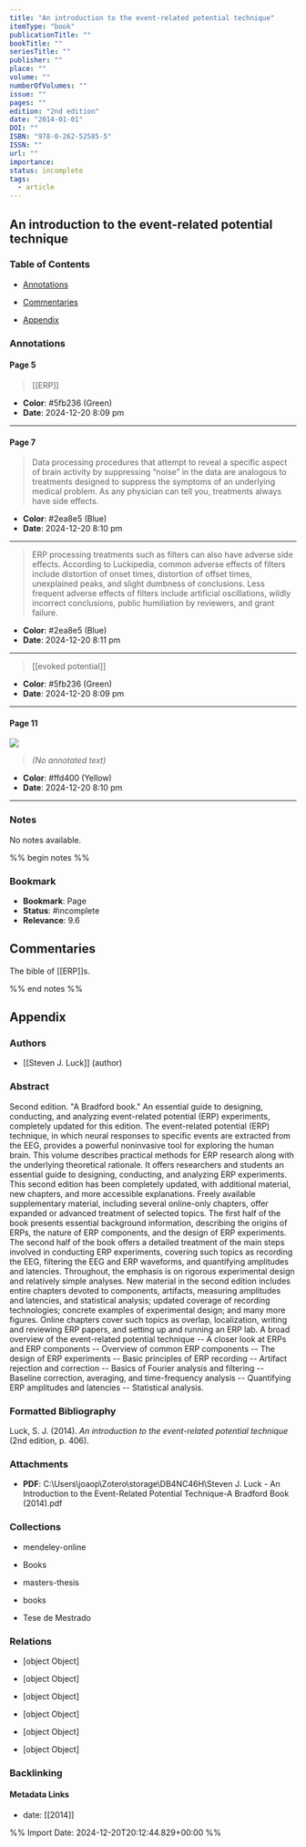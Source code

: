 ```yaml
---
title: "An introduction to the event-related potential technique"
itemType: "book"
publicationTitle: ""
bookTitle: ""
seriesTitle: ""
publisher: ""
place: ""
volume: ""
numberOfVolumes: ""
issue: ""
pages: ""
edition: "2nd edition"
date: "2014-01-01"
DOI: ""
ISBN: "978-0-262-52585-5"
ISSN: ""
url: ""
importance: 
status: incomplete
tags:
  - article
---
```


## An introduction to the event-related potential technique

### Table of Contents

- [Annotations](#annotations)

+ [Commentaries](#commentaries)

- [Appendix](#appendix)

### Annotations




#### Page 5








> [[ERP]]





- **Color**: #5fb236 (Green)
- **Date**: 2024-12-20 8:09 pm

---



#### Page 7







> Data processing procedures that attempt to reveal a specific aspect of brain activity by suppressing “noise” in the data are analogous to treatments designed to suppress the symptoms of an underlying medical problem. As any physician can tell you, treatments always have side effects.





- **Color**: #2ea8e5 (Blue)
- **Date**: 2024-12-20 8:10 pm

---







> ERP processing treatments such as filters can also have adverse side effects. According to Luckipedia, common adverse effects of filters include distortion of onset times, distortion of offset times, unexplained peaks, and slight dumbness of conclusions. Less frequent adverse effects of filters include artificial oscillations, wildly incorrect conclusions, public humiliation by reviewers, and grant failure.





- **Color**: #2ea8e5 (Blue)
- **Date**: 2024-12-20 8:11 pm

---








> [[evoked potential]]





- **Color**: #5fb236 (Green)
- **Date**: 2024-12-20 8:09 pm

---



#### Page 11




![](<0 - Supplementary/images/luckIntroductionEventrelatedPotential2014.md/image-11-x24-y47.png>)



> *(No annotated text)*




- **Color**: #ffd400 (Yellow)
- **Date**: 2024-12-20 8:10 pm

---





### Notes


No notes available.


%% begin notes %%

### Bookmark

- **Bookmark**: Page <!-- Specify the page number or section -->
- **Status**: #incomplete
- **Relevance**: 9.6
## Commentaries
The bible of [[ERP]]s.

%% end notes %%

## Appendix

### Authors


- [[Steven J. Luck]] (author)



### Abstract

Second edition. "A Bradford book." An essential guide to designing, conducting, and analyzing event-related potential (ERP) experiments, completely updated for this edition. The event-related potential (ERP) technique, in which neural responses to specific events are extracted from the EEG, provides a powerful noninvasive tool for exploring the human brain. This volume describes practical methods for ERP research along with the underlying theoretical rationale. It offers researchers and students an essential guide to designing, conducting, and analyzing ERP experiments. This second edition has been completely updated, with additional material, new chapters, and more accessible explanations. Freely available supplementary material, including several online-only chapters, offer expanded or advanced treatment of selected topics. The first half of the book presents essential background information, describing the origins of ERPs, the nature of ERP components, and the design of ERP experiments. The second half of the book offers a detailed treatment of the main steps involved in conducting ERP experiments, covering such topics as recording the EEG, filtering the EEG and ERP waveforms, and quantifying amplitudes and latencies. Throughout, the emphasis is on rigorous experimental design and relatively simple analyses. New material in the second edition includes entire chapters devoted to components, artifacts, measuring amplitudes and latencies, and statistical analysis; updated coverage of recording technologies; concrete examples of experimental design; and many more figures. Online chapters cover such topics as overlap, localization, writing and reviewing ERP papers, and setting up and running an ERP lab. A broad overview of the event-related potential technique -- A closer look at ERPs and ERP components -- Overview of common ERP components -- The design of ERP experiments -- Basic principles of ERP recording -- Artifact rejection and correction -- Basics of Fourier analysis and filtering -- Baseline correction, averaging, and time-frequency analysis -- Quantifying ERP amplitudes and latencies -- Statistical analysis.


### Formatted Bibliography

Luck, S. J. (2014). _An introduction to the event-related potential technique_ (2nd edition, p. 406).




### Attachments


- **PDF**: C:\Users\joaop\Zotero\storage\DB4NC46H\Steven J. Luck - An Introduction to the Event-Related Potential Technique-A Bradford Book (2014).pdf




### Collections


- mendeley-online

- Books

- masters-thesis

- books

- Tese de Mestrado




### Relations


- [object Object]

- [object Object]

- [object Object]

- [object Object]

- [object Object]

- [object Object]



### Backlinking


#### Metadata Links





- date: [[2014]]






%% Import Date: 2024-12-20T20:12:44.829+00:00 %%
